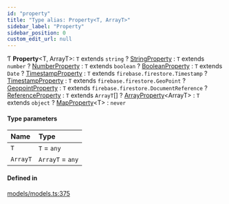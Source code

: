 ```yaml
---
id: "property"
title: "Type alias: Property<T, ArrayT>"
sidebar_label: "Property"
sidebar_position: 0
custom_edit_url: null
---
```


Ƭ **Property**<T, ArrayT\>: `T` extends `string` ? [StringProperty](../interfaces/stringproperty.md) : `T` extends `number` ? [NumberProperty](../interfaces/numberproperty.md) : `T` extends `boolean` ? [BooleanProperty](../interfaces/booleanproperty.md) : `T` extends `Date` ? [TimestampProperty](../interfaces/timestampproperty.md) : `T` extends `firebase.firestore.Timestamp` ? [TimestampProperty](../interfaces/timestampproperty.md) : `T` extends `firebase.firestore.GeoPoint` ? [GeopointProperty](../interfaces/geopointproperty.md) : `T` extends `firebase.firestore.DocumentReference` ? [ReferenceProperty](../interfaces/referenceproperty.md) : `T` extends `ArrayT`[] ? [ArrayProperty](../interfaces/arrayproperty.md)<ArrayT\> : `T` extends `object` ? [MapProperty](../interfaces/mapproperty.md)<T\> : `never`

#### Type parameters

| Name | Type |
| :------ | :------ |
| `T` | `T` = `any` |
| `ArrayT` | `ArrayT` = `any` |

#### Defined in

[models/models.ts:375](https://github.com/Camberi/firecms/blob/42dd384/src/models/models.ts#L375)
